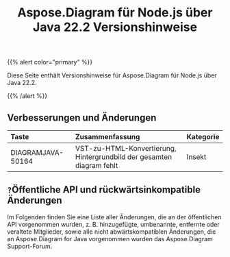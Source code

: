 ﻿---
title: Aspose.Diagram für Node.js über Java 22.2 Versionshinweise
type: docs
weight: 26
url: /de/java/aspose-diagram-for-node-js-via-java-22-2-release-notes/
---
{{% alert color="primary" %}}

Diese Seite enthält Versionshinweise für Aspose.Diagram für Node.js über Java 22.2.

{{% /alert %}}
## **Verbesserungen und Änderungen**  ##

|**Taste**|**Zusammenfassung**|**Kategorie**|
|:- |:- |:- |
|DIAGRAMJAVA-50164|VST-zu-HTML-Konvertierung, Hintergrundbild der gesamten diagram fehlt|Insekt|

## `?`**Öffentliche API und rückwärtsinkompatible Änderungen**
Im Folgenden finden Sie eine Liste aller Änderungen, die an der öffentlichen API vorgenommen wurden, z. B. hinzugefügte, umbenannte, entfernte oder veraltete Mitglieder, sowie alle nicht abwärtskompatiblen Änderungen, die an Aspose.Diagram for Java vorgenommen wurden das Aspose.Diagram Support-Forum.


